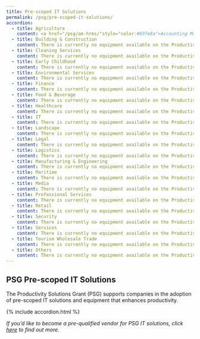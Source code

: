 ```yaml
---
title: Pre-scoped IT Solutions
permalink: /psg/pre-scoped-it-solutions/
accordion:
  - title: Agriculture
    content: <a href="/psg/am-hrms/"style="color:#037e8a">Accounting Management + Human Resource Management (HRMS)</a><br/>An integrated software solution which offers the stated core functions to address business needs.
  - title: Building & Construction
    content: There is currently no equipment available on the Productivity Solutions Grant for the specified sector.      
  - title: Cleaning Services
    content: There is currently no equipment available on the Productivity Solutions Grant for the specified sector.
  - title: Early Childhood
    content: There is currently no equipment available on the Productivity Solutions Grant for the specified sector.
  - title: Environmental Services
    content: There is currently no equipment available on the Productivity Solutions Grant for the specified sector.
  - title: Finance
    content: There is currently no equipment available on the Productivity Solutions Grant for the specified sector.
  - title: Food & Beverage
    content: There is currently no equipment available on the Productivity Solutions Grant for the specified sector.      
  - title: Healthcare
    content: There is currently no equipment available on the Productivity Solutions Grant for the specified sector.
  - title: IT
    content: There is currently no equipment available on the Productivity Solutions Grant for the specified sector.
  - title: Landscape
    content: There is currently no equipment available on the Productivity Solutions Grant for the specified sector.
  - title: Legal
    content: There is currently no equipment available on the Productivity Solutions Grant for the specified sector.
  - title: Logistics
    content: There is currently no equipment available on the Productivity Solutions Grant for the specified sector.
  - title: Manufacturing & Engineering
    content: There is currently no equipment available on the Productivity Solutions Grant for the specified sector.
  - title: Maritime
    content: There is currently no equipment available on the Productivity Solutions Grant for the specified sector.
  - title: Media
    content: There is currently no equipment available on the Productivity Solutions Grant for the specified sector.      
  - title: Professional Services
    content: There is currently no equipment available on the Productivity Solutions Grant for the specified sector.
  - title: Retail
    content: There is currently no equipment available on the Productivity Solutions Grant for the specified sector.
  - title: Security
    content: There is currently no equipment available on the Productivity Solutions Grant for the specified sector.
  - title: Services
    content: There is currently no equipment available on the Productivity Solutions Grant for the specified sector.
  - title: Tourism Wholesale Trade
    content: There is currently no equipment available on the Productivity Solutions Grant for the specified sector.
  - title: Others
    content: There is currently no equipment available on the Productivity Solutions Grant for the specified sector.   
---
```


## PSG Pre-scoped IT Solutions

The Productivity Solutions Grant (PSG) supports companies in the adoption of pre-scoped IT solutions and equipment that enhances productivity.

{% include accordion.html %}

*If you’d like to become a pre-qualified vendor for PSG IT solutions, click <a target="_blank" href="https://www.imda.gov.sg/icmvendors" >here</a> to find out more.*
